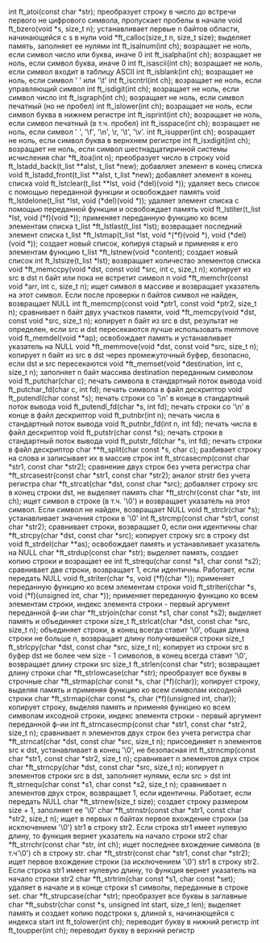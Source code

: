 int		ft_atoi(const char *str);											преобразует строку в число до встречи первого не цифрового символа, пропускает пробелы в начале
void	ft_bzero(void *s, size_t n);										устанавливает первые n байтов области, начинающейся с s в нули
void	*ft_calloc(size_t n, size_t size);									выделяет память, заполняет ее нулями
int		ft_isalnum(int ch); 												возращает не ноль, если символ число или буква, иначе 0
int		ft_isalpha(int ch); 												возращает не ноль, если символ буква, иначе 0
int		ft_isascii(int ch); 												возращает не ноль, если символ входит в таблицу ASCII
int		ft_isblank(int ch); 												возращает не ноль, если символ ' ' или '\t'
int		ft_iscntrl(int ch); 												возращает не ноль, если управляющий символ
int		ft_isdigit(int ch); 												возращает не ноль, если символ число
int		ft_isgraph(int ch); 												возращает не ноль, если символ печатный (но не пробел)
int		ft_islower(int ch); 												возращает не ноль, если символ буква в нижнем регистре
int		ft_isprint(int ch); 												возращает не ноль, если символ печатный (в т.ч. пробел)
int		ft_isspace(int ch); 												возращает не ноль, если символ ' ', '\f', '\n', \r, '\t', '\v'.
int		ft_isupper(int ch); 												возращает не ноль, если символ буква в вернхнем регистре
int		ft_isxdigit(int ch); 												возращает не ноль, если символ шестнадцатиричной системы исчисления
char	*ft_itoa(int n); 													преобразует число в строку
void	ft_lstadd_back(t_list **alst, t_list *new); 						добавляет элемент в конец списка
void	ft_lstadd_front(t_list **alst, t_list *new);						добавляет элемент в конец списка
void	ft_lstclear(t_list **lst, void (*del)(void *)); 					удаляет весь список с помощью переданной функции и освобождает память
void	ft_lstdelone(t_list *lst, void (*del)(void *)); 					удаляет элемент списка с помощью переданной функции и освобождает память
void	ft_lstiter(t_list *lst, void (*f)(void *)); 						применяет переданную функцию ко всем элементам списка
t_list	*ft_lstlast(t_list *lst);											возвращает последний элемент списка
t_list	*ft_lstmap(t_list *lst, void *(*f)(void *), void (*del)(void *));	создает новый список, копируя старый и применяя к его элементам функцию
t_list	*ft_lstnew(void *content);											создает новый список
int		ft_lstsize(t_list *lst);											возвращает количество элементов списка
void	*ft_memccpy(void *dst, const void *src, int c, size_t n);			копирует из src в dst n байт или пока не встретит символ n
void	*ft_memchr(const void *arr, int c, size_t n);						ищет символ в массиве и возвращает указатель на этот символ. Если после проверки n байтов символ не найден, возвращает NULL
int		ft_memcmp(const void *ptr1, const void *ptr2, size_t n);			сравнивает n байт двух участков памяти,
void	*ft_memcpy(void *dst, const void *src, size_t n);					копирует n байт из src в dst, результат не определен, если src и dst пересекаются лучше использовать memmove
void	ft_memdel(void **ap);												освобождает память и устанавливает указатель на NULL
void	*ft_memmove(void *dst, const void *src, size_t n);					копирует n байт из src в dst через промежуточный буфер, безопасно, если dst и src пересекаются
void	*ft_memset(void *destination, int c, size_t n); 					заполняет n байт массива destination переданным символом
void	ft_putchar(char c); 												печать символа в стандартный поток вывода
void	ft_putchar_fd(char c, int fd);										печать символа в файл дескриптор
void	ft_putendl(char const *s);											печать строки со '\n' в конце в стандартный поток вывода
void	ft_putendl_fd(char *s, int fd); 									печать строки со '\n' в конце в файл дескриптор
void	ft_putnbr(int n);													печать числа в стандартный поток вывода
void	ft_putnbr_fd(int n, int fd);										печать числа в файл дескриптор
void	ft_putstr(char const *s);											печать строки в стандартный поток вывода
void	ft_putstr_fd(char *s, int fd);										печать строки в файл дескриптор
char	**ft_split(char const *s, char c);									разбивает строку на слова и записывает их в массив строк
int		ft_strcasecmp(const char *str1, const char *str2);					сравнение двух строк без учета регистра
char	*ft_strcasestr(const char *str1, const char *str2); 				аналог strstr без учета регистра
char	*ft_strcat(char *dst, const char *src); 							добавляет строку src в конец строки dst, не выделяет память
char	*ft_strchr(const char *str, int ch);								ищет символ в строке (в т.ч. '\0') и возвращает указатель на этот символ. Если символ не найден, возвращает NULL
void	ft_strclr(char *s); 												устанавливает значения строки в '\0'
int		ft_strcmp(const char *str1, const char *str2);						сравнивает строки, возвращает 0, если они идентичны
char	*ft_strcpy(char *dst, const char *src); 							копирует строку src в строку dst
void	ft_strdel(char **as);												освобождает память и устанавливает указатель на NULL
char	*ft_strdup(const char *str);										выделяет память, создает копию строки и возращает ее
int		ft_strequ(char const *s1, char const *s2);							сравнивает две строки, возвращает 1, если идентичны. Работает, если передать NULL
void	ft_striter(char *s, void (*f)(char *));								применяет переданную функцию ко всем элементам строки
void	ft_striteri(char *s, void (*f)(unsigned int, char *));				применяет переданную функцию ко всем элементам строки, индекс элемента строки - первый аргумент переданной ф-ии
char	*ft_strjoin(char const *s1, char const *s2);						выделяет память и объединяет строки
size_t	ft_strlcat(char *dst, const char *src, size_t n);					объединяет строки, в конец всегда ставит '\0', общая длина строки не больше n, возвращает длину получившейся строки
size_t	ft_strlcpy(char *dst, const char *src, size_t n);					копирует из строки src в буфер dst не более чем size - 1 символов, в конец всегда ставит '\0', возвращает длину строки src
size_t	ft_strlen(const char *str);											возвращает длину строки
char	*ft_strlowcase(char *str);											преобразует все буквы в строчные
char	*ft_strmap(char const *s, char (*f)(char));							копирует строку, выделяя память и применяя функцию ко всем символам ихсодной строки
char	*ft_strmapi(char const *s, char (*f)(unsigned int, char));			копирует строку, выделяя память и применяя функцию ко всем символам ихсодной строки, индекс элемента строки - первый аргумент переданной ф-ии
int		ft_strncasecmp(const char *str1, const char *str2, size_t n);		сравнивает n элементов двух строк без учета регистра
char	*ft_strncat(char *dst, const char *src, size_t n);					присоединяет n элементов src к dst, устанавливает в конец '\0', не безопасная
int		ft_strncmp(const char *str1, const char *str2, size_t n);			сравнивает n элементов двух строк
char	*ft_strncpy(char *dst, const char *src, size_t n);					копирует n элементов строки src в dst, заполняет нулями, если src > dst
int		ft_strnequ(char const *s1, char const *s2, size_t n);				сравнивает n элементов двух строк, возвращает 1, если идентичны. Работает, если передать NULL
char	*ft_strnew(size_t size);											создает строку размером size + 1, заполняет ее '\0'
char	*ft_strnstr(const char *str1, const char *str2, size_t n);			ищет в первых n байтах первое вхождение строки (за исключением '\0') str1 в строку str2. Если строка str1 имеет нулевую длину, то функция вернет указатель на начало строки str2
char	*ft_strrchr(const char *str, int ch);								ищет последнее вхождение символа (в т.ч'\0') ch в строку str.
char	*ft_strstr(const char *str1, const char *str2);						ищет первое вхождение строки (за исключением '\0') str1 в строку str2. Если строка str1 имеет нулевую длину, то функция вернет указатель на начало строки str2
char	*ft_strtrim(char const *s1, char const *set);						удаляет в начале и в конце строки s1 символы, переданные в строке set.
char	*ft_strupcase(char *str);											преобразует все буквы в заглавные
char	*ft_substr(char const *s, unsigned int start, size_t len);			выделяет память и создает копию подстроки s, длиной s, начинающейся с индекса start
int		ft_tolower(int ch);													переводит букву в нижний регистр
int		ft_toupper(int ch);													переводит букву в верхний регистр
